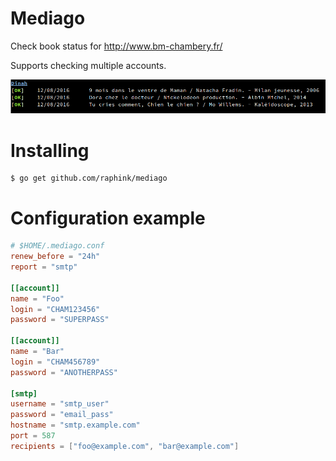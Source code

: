 Mediago
=======

Check book status for http://www.bm-chambery.fr/

Supports checking multiple accounts.

![screenshot](./screenshot.png)


# Installing

```shell
$ go get github.com/raphink/mediago
```


# Configuration example

```toml
# $HOME/.mediago.conf
renew_before = "24h"
report = "smtp"

[[account]]
name = "Foo"
login = "CHAM123456"
password = "SUPERPASS"

[[account]]
name = "Bar"
login = "CHAM456789"
password = "ANOTHERPASS"

[smtp]
username = "smtp_user"
password = "email_pass"
hostname = "smtp.example.com"
port = 587
recipients = ["foo@example.com", "bar@example.com"]
```

